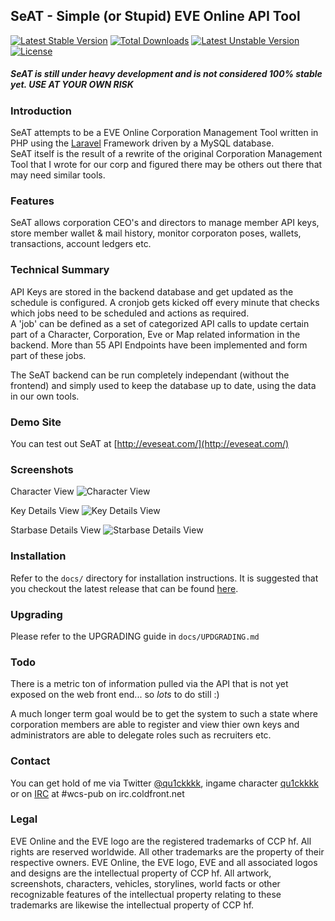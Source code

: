 ## SeAT - Simple (or Stupid) EVE Online API Tool ##
[![Latest Stable Version](https://poser.pugx.org/eve-seat/seat/v/stable.svg)](https://packagist.org/packages/eve-seat/seat) [![Total Downloads](https://poser.pugx.org/eve-seat/seat/downloads.svg)](https://packagist.org/packages/eve-seat/seat) [![Latest Unstable Version](https://poser.pugx.org/eve-seat/seat/v/unstable.svg)](https://packagist.org/packages/eve-seat/seat) [![License](https://poser.pugx.org/eve-seat/seat/license.svg)](https://packagist.org/packages/eve-seat/seat)

##### *SeAT is still under heavy development and is not considered 100% stable yet. USE AT YOUR OWN RISK* #####

### Introduction ###
SeAT attempts to be a EVE Online Corporation Management Tool written in PHP using the [Laravel][1] Framework driven by a MySQL database.  
SeAT itself is the result of a rewrite of the original Corporation Management Tool that I wrote for our corp and figured there may be others out there that may need similar tools.

### Features ###
SeAT allows corporation CEO's and directors to manage member API keys, store member wallet & mail history, monitor corporaton poses, wallets, transactions, account ledgers etc.

### Technical Summary ###
API Keys are stored in the backend database and get updated as the schedule is configured. A cronjob gets kicked off every minute that checks which jobs need to be scheduled and actions as required.  
A 'job' can be defined as a set of categorized API calls to update certain part of a Character, Corporation, Eve or Map related information in the backend. More than 55 API Endpoints have been implemented and form part of these jobs.

The SeAT backend can be run completely independant (without the frontend) and simply used to keep the database up to date, using the data in our own tools.

### Demo Site ###
You can test out SeAT at [http://eveseat.com/](http://eveseat.com/)

### Screenshots ###

Character View
![Character View](http://i.imgur.com/vKkE7bv.png)

Key Details View
![Key Details View](http://i.imgur.com/DUQCP7q.png)

Starbase Details View
![Starbase Details View](http://i.imgur.com/es3uIkA.png)

### Installation ###
Refer to the `docs/` directory for installation instructions. It is suggested that you checkout the latest release that can be found [here](https://github.com/eve-seat/seat/releases).

### Upgrading ###
Please refer to the UPGRADING guide in `docs/UPDGRADING.md`

### Todo ###
There is a metric ton of information pulled via the API that is not yet exposed on the web front end... so *lots* to do still :)

A much longer term goal would be to get the system to such a state where corporation members are able to register and view thier own keys and administrators are able to delegate roles such as recruiters etc.

### Contact ###
You can get hold of me via Twitter [@qu1ckkkk](https://twitter.com/qu1ckkkk), ingame character [qu1ckkkk](http://evewho.com/pilot/qu1ckkkk) or on [IRC](https://kiwiirc.com/client/irc.coldfront.net/?nick=seat_user|?#wcs-pub) at #wcs-pub on irc.coldfront.net

  [1]: http://laravel.com/

### Legal ###
EVE Online and the EVE logo are the registered trademarks of CCP hf. All rights are reserved worldwide. All other trademarks are the property of their respective owners. EVE Online, the EVE logo, EVE and all associated logos and designs are the intellectual property of CCP hf. All artwork, screenshots, characters, vehicles, storylines, world facts or other recognizable features of the intellectual property relating to these trademarks are likewise the intellectual property of CCP hf.
